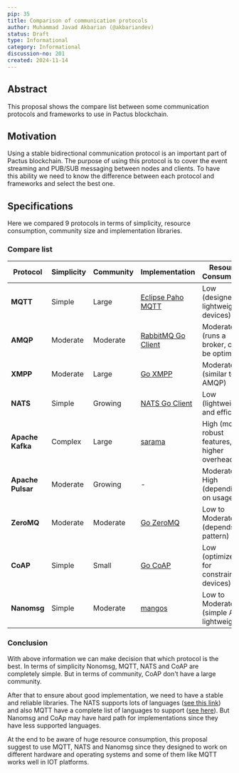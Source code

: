 ```yaml
---
pip: 35
title: Comparison of communication protocols
author: Muhammad Javad Akbarian (@akbariandev)
status: Draft
type: Informational
category: Informational
discussion-no: 201
created: 2024-11-14
---
```


## Abstract

This proposal shows the compare list between some communication protocols and frameworks to use in Pactus blockchain.

## Motivation

Using a stable bidirectional communication protocol is an important part of Pactus blockchain.
The purpose of using this protocol is to cover the event streaming and PUB/SUB messaging between nodes and clients.
To have this ability we need to know the difference between each protocol and frameworks and select the best one.

## Specifications

Here we compared 9 protocols in terms of simplicity, resource consumption, community size and implementation libraries.

### Compare list

| Protocol                   | Simplicity        | Community | Implementation                                                   | Resource Consumption          |
|----------------------------|------------------|-------------------------|------------------------------------------------------------------|-------------------------------|
| **MQTT**                   | Simple           | Large                   | [Eclipse Paho MQTT](https://github.com/eclipse/paho.mqtt.golang) | Low (designed for lightweight devices) |
| **AMQP**                   | Moderate         | Moderate                | [RabbitMQ Go Client](https://github.com/streadway/amqp)          | Moderate (runs a broker, can be optimized) |
| **XMPP**                   | Moderate         | Large                   | [Go XMPP](https://mellium.im)                                    | Moderate (similar to AMQP)   |
| **NATS**                   | Simple           | Growing                 | [NATS Go Client](https://github.com/nats-io/nats.go)             | Low (lightweight and efficient) |
| **Apache Kafka**           | Complex          | Large                   | [sarama](https://github.com/Shopify/sarama)                      | High (more robust features, higher overhead) |
| **Apache Pulsar**          | Moderate         | Growing                 | -                                                                | Moderate to High (depending on usage) |
| **ZeroMQ**                 | Moderate         | Moderate                | [Go ZeroMQ](https://github.com/pebbe/zmq4)                       | Low to Moderate (depends on pattern) |
| **CoAP**                   | Simple           | Small                   | [Go CoAP](https://github.com/go-ocf/go-coap)                     | Low (optimized for constrained devices) |
| **Nanomsg**                | Simple           | Moderate       | [mangos](https://github.com/nanomsg/mangos)                      | Low to Moderate (simple API, lightweight) |

### Conclusion

With above information we can make decision that which protocol is the best.
In terms of simplicity Nonomsg, MQTT, NATS and CoAP are completely simple. But in terms of community, CoAP don't have
a large community.

After that to ensure about good implementation, we need to have a stable and reliable libraries.
The NATS supports lots of languages ([see this link](https://nats.io/download/)) and also MQTT have a complete list of
languages to support ([see here](https://mqtt.org/software/)). But Nanomsg and CoAp may have hard path for
implementations since they have less supported languages.

At the end to be aware of huge resource consumption, this proposal suggest to use MQTT, NATS and Nanomsg since they
designed to work on different hardware and operating systems and some of them like MQTT works well in IOT platforms.
